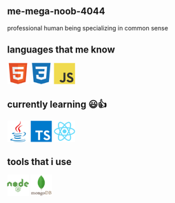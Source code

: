 ## me-mega-noob-4044

professional human being specializing in common sense

## languages that me know

<div style="display: inline;">
  <img src="https://raw.githubusercontent.com/devicons/devicon/refs/heads/master/icons/html5/html5-original.svg" width="50" height="50">
  <img src="https://raw.githubusercontent.com/devicons/devicon/refs/heads/master/icons/css3/css3-plain.svg" width="50" height="50">
  <img src="https://raw.githubusercontent.com/devicons/devicon/refs/heads/master/icons/javascript/javascript-original.svg" width="50" height="50">
</div>

## currently learning 😃👍

<div style="display: inline;">
  <img src="https://raw.githubusercontent.com/devicons/devicon/refs/heads/master/icons/java/java-original.svg" width="50" height="50">
  <img src="https://raw.githubusercontent.com/devicons/devicon/refs/heads/master/icons/typescript/typescript-original.svg" width="50" height="50">
  <img src="https://raw.githubusercontent.com/devicons/devicon/refs/heads/master/icons/react/react-original.svg" width="50" height="50">
</div>

## tools that i use

<div style="display: inline;">
  <img src="https://raw.githubusercontent.com/devicons/devicon/refs/heads/master/icons/nodejs/nodejs-plain-wordmark.svg" width="50" height="50">
  <img src="https://raw.githubusercontent.com/devicons/devicon/refs/heads/master/icons/mongodb/mongodb-original-wordmark.svg" width="50" height="50">
</div>
